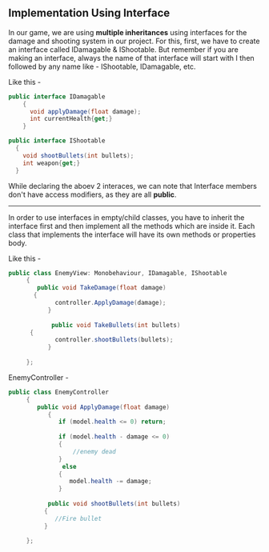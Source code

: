 ## Implementation Using Interface

In our game, we are using **multiple inheritances** using interfaces for the damage and shooting system in our project. For this, first, we have to create an interface called IDamagable & IShootable. But remember if you are making an interface, always the name of that interface will start with I then followed by any name like - IShootable, IDamagable, etc.

Like this -
```C#
public interface IDamagable
    {
      void applyDamage(float damage);
      int currentHealth{get;}
    }
```

```C#
public interface IShootable
  {
    void shootBullets(int bullets);
    int weapon{get;}
  }
```

While declaring the aboev 2 interaces, we can note that Interface members don't have access modifiers, as they are all **public**.

---
In order to use interfaces in empty/child classes, you have to inherit the interface first and then implement all the methods which are inside it. Each class that implements the interface will have its own methods or properties body. 

Like this -
```C#
public class EnemyView: Monobehaviour, IDamagable, IShootable
	 {
	    public void TakeDamage(float damage)
	   {
             controller.ApplyDamage(damage);
           }
        
            public void TakeBullets(int bullets)
	  {
             controller.shootBullets(bullets);
           } 
	   
	 };
```
EnemyController -
```C#
public class EnemyController
	 {
 	    public void ApplyDamage(float damage)
           {
              if (model.health <= 0) return;
	      
              if (model.health - damage <= 0)
              {
                  //enemy dead
              }
               else
              {         
                 model.health -= damage;
              }
        
           public void shootBullets(int bullets)
          {
             //Fire bullet
          }
	  
	 };
```
